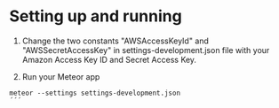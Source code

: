 # Setting up and running

1. Change the two constants "AWSAccessKeyId" and "AWSSecretAccessKey" in settings-development.json file with your Amazon Access Key ID and Secret Access Key.

2. Run your Meteor app

```
meteor --settings settings-development.json
´´´
